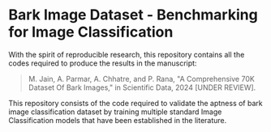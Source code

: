 # Bark Image Dataset - Benchmarking for Image Classification

With the spirit of reproducible research, this repository contains all the codes required to produce the results in the manuscript:

> M. Jain, A. Parmar, A. Chhatre, and P. Rana, "A Comprehensive 70K Dataset Of Bark Images," in Scientific Data, 2024 [UNDER REVIEW].

This repository consists of the code required to validate the aptness of bark image classification dataset by training multiple standard Image Classification models that have been established in the literature.